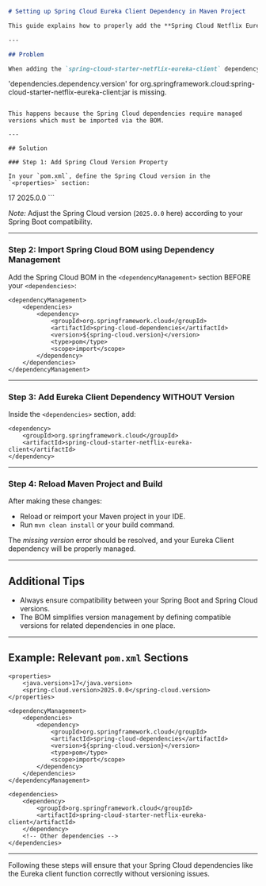 ```markdown
# Setting up Spring Cloud Eureka Client Dependency in Maven Project

This guide explains how to properly add the **Spring Cloud Netflix Eureka Client** dependency in a Maven Spring Boot project and avoid versioning errors by using the Spring Cloud BOM (Bill of Materials).

---

## Problem

When adding the `spring-cloud-starter-netflix-eureka-client` dependency directly in your `pom.xml`, you might encounter the following error during build:

```
'dependencies.dependency.version' for org.springframework.cloud:spring-cloud-starter-netflix-eureka-client:jar is missing.
```

This happens because the Spring Cloud dependencies require managed versions which must be imported via the BOM.

---

## Solution

### Step 1: Add Spring Cloud Version Property

In your `pom.xml`, define the Spring Cloud version in the `<properties>` section:

```
<properties>
    <java.version>17</java.version>
    <spring-cloud.version>2025.0.0</spring-cloud.version>
</properties>
```

*Note:* Adjust the Spring Cloud version (`2025.0.0` here) according to your Spring Boot compatibility.

---

### Step 2: Import Spring Cloud BOM using Dependency Management

Add the Spring Cloud BOM in the `<dependencyManagement>` section BEFORE your `<dependencies>`:

```
<dependencyManagement>
    <dependencies>
        <dependency>
            <groupId>org.springframework.cloud</groupId>
            <artifactId>spring-cloud-dependencies</artifactId>
            <version>${spring-cloud.version}</version>
            <type>pom</type>
            <scope>import</scope>
        </dependency>
    </dependencies>
</dependencyManagement>
```

---

### Step 3: Add Eureka Client Dependency WITHOUT Version

Inside the `<dependencies>` section, add:

```
<dependency>
    <groupId>org.springframework.cloud</groupId>
    <artifactId>spring-cloud-starter-netflix-eureka-client</artifactId>
</dependency>
```

---

### Step 4: Reload Maven Project and Build

After making these changes:

- Reload or reimport your Maven project in your IDE.
- Run `mvn clean install` or your build command.

The *missing version* error should be resolved, and your Eureka Client dependency will be properly managed.

---

## Additional Tips

- Always ensure compatibility between your Spring Boot and Spring Cloud versions.
- The BOM simplifies version management by defining compatible versions for related dependencies in one place.

---

## Example: Relevant `pom.xml` Sections

```
<properties>
    <java.version>17</java.version>
    <spring-cloud.version>2025.0.0</spring-cloud.version>
</properties>

<dependencyManagement>
    <dependencies>
        <dependency>
            <groupId>org.springframework.cloud</groupId>
            <artifactId>spring-cloud-dependencies</artifactId>
            <version>${spring-cloud.version}</version>
            <type>pom</type>
            <scope>import</scope>
        </dependency>
    </dependencies>
</dependencyManagement>

<dependencies>
    <dependency>
        <groupId>org.springframework.cloud</groupId>
        <artifactId>spring-cloud-starter-netflix-eureka-client</artifactId>
    </dependency>
    <!-- Other dependencies -->
</dependencies>
```

---

Following these steps will ensure that your Spring Cloud dependencies like the Eureka client function correctly without versioning issues.
```